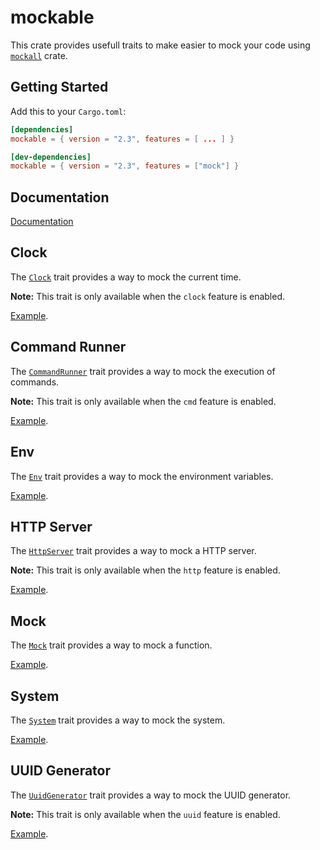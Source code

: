 # mockable

This crate provides usefull traits to make easier to mock your code using [`mockall`](https://github.com/asomers/mockall) crate.

## Getting Started

Add this to your `Cargo.toml`:

```toml
[dependencies]
mockable = { version = "2.3", features = [ ... ] }

[dev-dependencies]
mockable = { version = "2.3", features = ["mock"] }
```

## Documentation

[Documentation](https://docs.rs/mockable/latest/mockable/)

## Clock

The [`Clock`](https://docs.rs/mockable/latest/mockable/trait.Clock.html) trait provides a way to mock the current time.

**Note:** This trait is only available when the `clock` feature is enabled.

[Example](examples/clock.rs).

## Command Runner

The [`CommandRunner`](https://docs.rs/mockable/latest/mockable/trait.CommandRunner.html) trait provides a way to mock the execution of commands.

**Note:** This trait is only available when the `cmd` feature is enabled.

[Example](examples/cmd.rs).

## Env

The [`Env`](https://docs.rs/mockable/latest/mockable/trait.Env.html) trait provides a way to mock the environment variables.

[Example](examples/env.rs).

## HTTP Server

The [`HttpServer`](https://docs.rs/mockable/latest/mockable/trait.HttpServer.html) trait provides a way to mock a HTTP server.

**Note:** This trait is only available when the `http` feature is enabled.

[Example](examples/http.rs).

## Mock

The [`Mock`](https://docs.rs/mockable/latest/mockable/struct.Mock.html) trait provides a way to mock a function.

[Example](examples/mock.rs).

## System

The [`System`](https://docs.rs/mockable/latest/mockable/trait.System.html) trait provides a way to mock the system.

[Example](examples/sys.rs).

## UUID Generator

The [`UuidGenerator`](https://docs.rs/mockable/latest/mockable/trait.UuidGenerator.html) trait provides a way to mock the UUID generator.

**Note:** This trait is only available when the `uuid` feature is enabled.

[Example](examples/uuid.rs).
